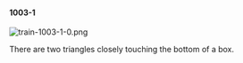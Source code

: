 #### 1003-1
![train-1003-1-0.png](https://github.com/lil-lab/nlvr/raw/master/nlvr/train/images/28/train-1003-1-0.png "train-1003-1-0.png")

There are two triangles closely touching the bottom of a box.